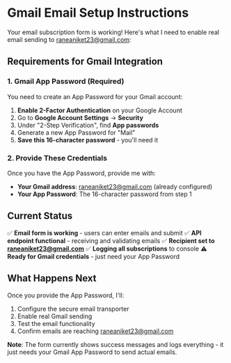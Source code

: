 # Gmail Email Setup Instructions

Your email subscription form is working! Here's what I need to enable real email sending to raneaniket23@gmail.com:

## Requirements for Gmail Integration

### 1. Gmail App Password (Required)
You need to create an App Password for your Gmail account:

1. **Enable 2-Factor Authentication** on your Google Account
2. Go to **Google Account Settings** → **Security**
3. Under "2-Step Verification", find **App passwords**
4. Generate a new App Password for "Mail"
5. **Save this 16-character password** - you'll need it

### 2. Provide These Credentials
Once you have the App Password, provide me with:
- **Your Gmail address**: raneaniket23@gmail.com (already configured)
- **Your App Password**: The 16-character password from step 1

## Current Status

✅ **Email form is working** - users can enter emails and submit
✅ **API endpoint functional** - receiving and validating emails
✅ **Recipient set to raneaniket23@gmail.com**
✅ **Logging all subscriptions** to console
⚠️ **Ready for Gmail credentials** - just need your App Password

## What Happens Next

Once you provide the App Password, I'll:
1. Configure the secure email transporter
2. Enable real Gmail sending
3. Test the email functionality
4. Confirm emails are reaching raneaniket23@gmail.com

**Note**: The form currently shows success messages and logs everything - it just needs your Gmail App Password to send actual emails.